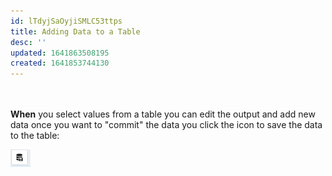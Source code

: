 ```yaml
---
id: lTdyjSaOyjiSMLC53ttps
title: Adding Data to a Table
desc: ''
updated: 1641863508195
created: 1641853744130
---
```


<br></br>
**When** you select values from a table you can edit the output and add new data
once you want to "commit" the data you click the icon to save the data to the table:

![save data icon](/assets/images/2022-01-10-14-30-12.png)
